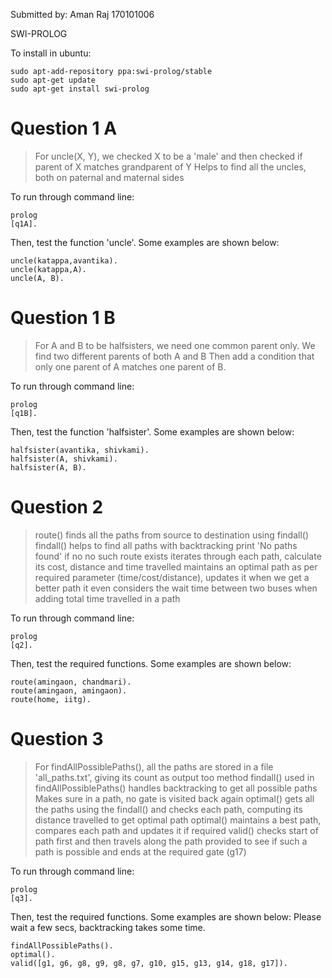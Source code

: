 Submitted by:
Aman Raj
170101006

SWI-PROLOG

To install in ubuntu:
```
sudo apt-add-repository ppa:swi-prolog/stable
sudo apt-get update
sudo apt-get install swi-prolog
```

# Question 1 A

>   For uncle(X, Y), we checked X to be a 'male' and then checked if parent of X matches grandparent of Y 
>   Helps to find all the uncles, both on paternal and maternal sides

To run through command line:
```
prolog
[q1A].
```

Then, test the function 'uncle'. Some examples are shown below: 
```
uncle(katappa,avantika).
uncle(katappa,A).
uncle(A, B).
```



# Question 1 B

>   For A and B to be halfsisters, we need one common parent only.
>   We find two different parents of both A and B
>   Then add a condition that only one parent of A matches one parent of B.

To run through command line:
```
prolog
[q1B].
```

Then, test the function 'halfsister'. Some examples are shown below: 
```
halfsister(avantika, shivkami).
halfsister(A, shivkami).
halfsister(A, B).
```



# Question 2

>   route() finds all the paths from source to destination using findall()
>   findall() helps to find all paths with backtracking
>   print 'No paths found' if no no such route exists
>   iterates through each path, calculate its cost, distance and time travelled 
>   maintains an optimal path as per required parameter (time/cost/distance), updates it when we get a better path 
>   it even considers the wait time between two buses when adding total time travelled in a path


To run through command line:
```
prolog
[q2].
```

Then, test the required functions. Some examples are shown below: 
```
route(amingaon, chandmari).
route(amingaon, amingaon).
route(home, iitg).
```



# Question 3

>   For findAllPossiblePaths(), all the paths are stored in a file 'all_paths.txt', giving its count as output too
>   method findall() used in findAllPossiblePaths() handles backtracking to get all possible paths
>   Makes sure in a path, no gate is visited back again
>   optimal() gets all the paths using the findall() and checks each path, computing its distance travelled to get optimal path
>   optimal() maintains a best path, compares each path and updates it if required
>   valid() checks start of path first and then travels along the path provided to see if such a path is possible and ends at the required gate (g17)


To run through command line:
```
prolog
[q3].
```

Then, test the required functions. Some examples are shown below: 
Please wait a few secs, backtracking takes some time.
```
findAllPossiblePaths().
optimal().
valid([g1, g6, g8, g9, g8, g7, g10, g15, g13, g14, g18, g17]).
```
